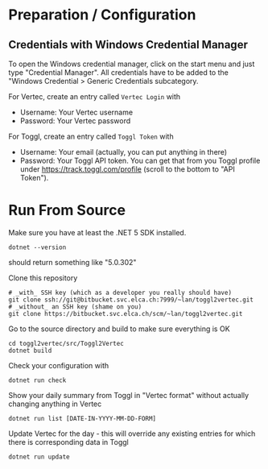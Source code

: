 
# Preparation / Configuration

## Credentials with Windows Credential Manager
To open the Windows credential manager, click on the start menu and just type "Credential Manager". All credentials have to be added to the "Windows Credential > Generic Credentials subcategory.

For Vertec, create an entry called `Vertec Login` with
* Username: Your Vertec username
* Password: Your Vertec password

For Toggl, create an entry called `Toggl Token` with
* Username: Your email (actually, you can put anything in there)
* Password: Your Toggl API token. You can get that from you Toggl profile under https://track.toggl.com/profile (scroll to the bottom to "API Token").

# Run From Source
Make sure you have at least the .NET 5 SDK installed.
```
dotnet --version
```
should return something like "5.0.302"

Clone this repository
```
# _with_ SSH key (which as a developer you really should have)
git clone ssh://git@bitbucket.svc.elca.ch:7999/~lan/toggl2vertec.git
# _without_ an SSH key (shame on you)
git clone https://bitbucket.svc.elca.ch/scm/~lan/toggl2vertec.git
```

Go to the source directory and build to make sure everything is OK
```
cd toggl2vertec/src/Toggl2Vertec
dotnet build
```

Check your configuration with
```
dotnet run check
```

Show your daily summary from Toggl in "Vertec format" without actually changing anything in Vertec
```
dotnet run list [DATE-IN-YYYY-MM-DD-FORM]
```

Update Vertec for the day - this will override any existing entries for which there is corresponding data in Toggl
```
dotnet run update
```
